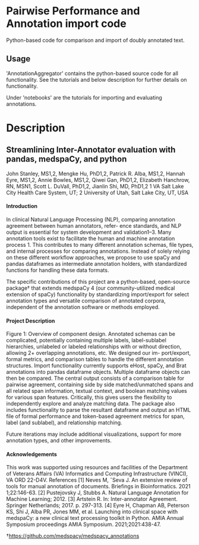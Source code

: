 # Pairwise Performance and Annotation import code

Python-based code for comparison and import of doubly annotated text.

## Usage

'AnnotationAggregator' contains the python-based source code for all functionality. See the tutorials and below description for further details on functionality.

Under 'notebooks' are the tutorials for importing and evaluating annotations.

# Description

## Streamlining Inter-Annotator evaluation with pandas, medspaCy, and python
John Stanley, MS1,2, Mengke Hu, PhD1,2, Patrick R. Alba, MS1,2,
Hannah Eyre, MS1,2, Annie Bowles, MS1,2, Qiwei Gan, PhD1,2,
Elizabeth Hanchrow, RN, MSN1, Scott L. DuVall, PhD1,2, Jianlin Shi, MD, PhD1,2
1 VA Salt Lake City Health Care System, UT; 2 University of Utah, Salt Lake City, UT, USA

#### Introduction
In clinical Natural Language Processing (NLP), comparing annotation agreement between human annotators, refer-
ence standards, and NLP output is essential for system development and validation1–3. Many annotation tools exist
to facilitate the human and machine annotation process 1. This contributes to many different annotation schemas,
file types, and internal processes for comparing annotations. Instead of solely relying on these different workflow
approaches, we propose to use spaCy and pandas dataframes as intermediate annotation holders, with standardized
functions for handling these data formats.

The specific contributions of this project are a python-based, open-source package† that extends medspaCy 4 (our
community-utilized medical extension of spaCy) functionality by standardizing import/export for select annotation
types and versatile comparison of annotated corpora, independent of the annotation software or methods employed.

#### Project Description
Figure 1: Overview of component design.
Annotated schemas can be complicated, potentially containing multiple labels, label-sublabel hierarchies, unlabeled
or labeled relationships with or without direction, allowing 2+ overlapping annotations, etc. We designed our im-
port/export, formal metrics, and comparison tables to handle the different annotation structures. Import functionality
currently supports eHost, spaCy, and Brat annotations into pandas dataframe objects. Multiple dataframe objects can
then be compared. The central output consists of a comparison table for pairwise agreement, containing side by side
matched/unmatched spans and all related span information, textual context, and boolean matching values for various
span features. Critically, this gives users the flexibility to independently explore and analyze matching data. The
package also includes functionality to parse the resultant dataframe and output an HTML file of formal performance
and token-based agreement metrics for span, label (and sublabel), and relationship matching.

Future iterations may include additional visualizations, support for more annotation types, and other improvements.

#### Acknowledgements
This work was supported using resources and facilities of the Department of Veterans Affairs (VA) Informatics and
Computing Infrastructure (VINCI), VA ORD 22-D4V.
References
[1] Neves M, ˇSeva J. An extensive review of tools for manual annotation of documents. Briefings in Bioinformatics.
2021 1;22:146-63.
[2] Pustejovsky J, Stubbs A. Natural Language Annotation for Machine Learning; 2012.
[3] Artstein R. In: Inter-annotator Agreement. Springer Netherlands; 2017. p. 297-313.
[4] Eyre H, Chapman AB, Peterson KS, Shi J, Alba PR, Jones MM, et al. Launching into clinical space with
medspaCy: a new clinical text processing toolkit in Python. AMIA Annual Symposium proceedings AMIA
Symposium. 2021;2021:438-47.

†https://github.com/medspacy/medspacy_annotations